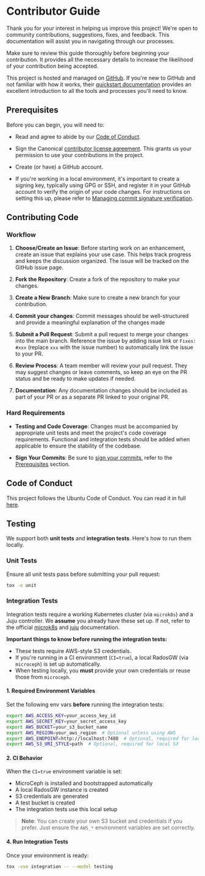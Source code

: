 # Contributor Guide

Thank you for your interest in helping us improve this project! We're open to
community contributions, suggestions, fixes, and feedback. This documentation
will assist you in navigating through our processes.

Make sure to review this guide thoroughly before beginning your contribution. It
provides all the necessary details to increase the likelihood of your contribution
being accepted.

This project is hosted and managed on [GitHub](https://github.com). If you're new to GitHub
and not familiar with how it works, their
[quickstart documentation](https://docs.github.com/en/get-started/quickstart)
provides an excellent introduction to all the tools and processes you'll need
to know.

## Prerequisites

Before you can begin, you will need to:

* Read and agree to abide by our
  [Code of Conduct](https://ubuntu.com/community/code-of-conduct).

* Sign the Canonical
  [contributor license agreement](https://ubuntu.com/legal/contributors). This
  grants us your permission to use your contributions in the project.

* Create (or have) a GitHub account.

* If you're working in a local environment, it's important to create a signing
  key, typically using GPG or SSH, and register it in your GitHub account to
  verify the origin of your code changes. For instructions on setting this up,
  please refer to
  [Managing commit signature verification](https://docs.github.com/en/authentication/managing-commit-signature-verification).

## Contributing Code

### Workflow

1. **Choose/Create an Issue**: Before starting work on an enhancement, create an issue that explains your use case. This helps track progress and keeps the discussion organized. The issue will be tracked on the GitHub issue page.

2. **Fork the Repository**: Create a fork of the repository to make your changes.

3. **Create a New Branch**: Make sure to create a new branch for your contribution.

4. **Commit your changes**: Commit messages should be well-structured and provide a meaningful explanation of the changes made

5. **Submit a Pull Request**: Submit a pull request to merge your changes into the main branch. Reference the issue by adding issue link or `Fixes: #xxx` (replace `xxx` with the issue number) to automatically link the issue to your PR.

6. **Review Process**: A team member will review your pull request. They may suggest changes or leave comments, so keep an eye on the PR status and be ready to make updates if needed.

7. **Documentation**: Any documentation changes should be included as part of your PR or as a separate PR linked to your original PR.


### Hard Requirements

- **Testing and Code Coverage**: Changes must be accompanied by appropriate unit tests and meet the project's code coverage requirements. Functional and integration tests should be added when applicable to ensure the stability of the codebase.

- **Sign Your Commits**: Be sure to [sign your commits](https://docs.github.com/en/authentication/managing-commit-signature-verification/signing-commits), refer to the [Prerequisites](#prerequisites) section.

## Code of Conduct

This project follows the Ubuntu Code of Conduct. You can read it in full [here](https://ubuntu.com/community/code-of-conduct).

## Testing

We support both **unit tests** and **integration tests**. Here's how to run them locally.

### Unit Tests

Ensure all unit tests pass before submitting your pull request:

```bash
tox -e unit
```

### Integration Tests

Integration tests require a working Kubernetes cluster (via `microk8s`) and a Juju controller. We **assume** you already have these set up. If not, refer to the official [microk8s](https://microk8s.io/) and [juju](https://juju.is/) documentation.

**Important things to know before running the integration tests:**

* These tests require AWS-style S3 credentials.
* If you're running in a CI environment (`CI=true`), a local RadosGW (via `microceph`) is set up automatically.
* When testing locally, you **must** provide your own credentials or reuse those from `microceph`.

#### 1. Required Environment Variables

Set the following env vars **before** running the integration tests:

```bash
export AWS_ACCESS_KEY=your_access_key_id
export AWS_SECRET_KEY=your_secret_access_key
export AWS_BUCKET=your_s3_bucket_name
export AWS_REGION=your_aws_region  # Optional unless using AWS
export AWS_ENDPOINT=http://localhost:7480  # Optional, required for local S3 (e.g. microceph)
export AWS_S3_URI_STYLE=path  # Optional, required for local S3
```

#### 2. CI Behavior

When the `CI=true` environment variable is set:

* MicroCeph is installed and bootstrapped automatically
* A local RadosGW instance is created
* S3 credentials are generated
* A test bucket is created
* The integration tests use this local setup

> **Note**: You can create your own S3 bucket and credentials if you prefer. Just ensure the `AWS_*` environment variables are set correctly.

#### 4. Run Integration Tests

Once your environment is ready:

```bash
tox -vve integration -- --model testing
```
